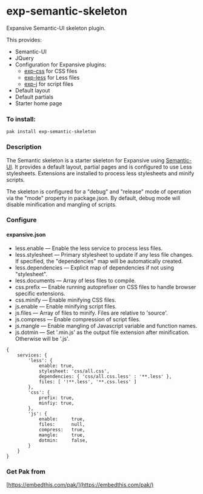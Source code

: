 exp-semantic-skeleton
===

Expansive Semantic-UI skeleton plugin.

This provides:

 * Semantic-UI
 * JQuery
 * Configuration for Expansive plugins:
    * [exp-css](https://github.com/embedthis/exp-css) for CSS files
    * [exp-less](https://github.com/embedthis/exp-less) for Less files
    * [exp-j](https://github.com/embedthis/exp-js) for script files
 * Default layout 
 * Default partials 
 * Starter home page

### To install:

    pak install exp-semantic-skeleton

### Description

The Semantic skeleton is a starter skeleton for Expansive using 
[Semantic-UI](http://semantic-ui.com). It provides a default layout,
partial pages and is configured to use Less stylesheets. Extensions are installed
to process less stylesheets and minify scripts.

The skeleton is configured for a "debug" and "release" mode of operation via the
"mode" property in package.json. By default, debug mode will disable minification and
mangling of scripts.

### Configure

#### expansive.json

* less.enable &mdash; Enable the less service to process less files.
* less.stylesheet &mdash; Primary stylesheet to update if any less file changes.
    If specified, the "dependencies" map will be automatically created. 
* less.dependencies &mdash; Explicit map of dependencies if not using "stylesheet". 
* less.documents &mdash; Array of less files to compile.
* css.prefix &mdash; Enable running autoprefixer on CSS files to handle browser specific extensions.
* css.minify &mdash; Enable minifying CSS files.
* js.enable &mdash; Enable minifying script files.
* js.files &mdash; Array of files to minify. Files are relative to 'source'.
* js.compress &mdash; Enable compression of script files.
* js.mangle &mdash; Enable mangling of Javascript variable and function names.
* js.dotmin &mdash; Set '.min.js' as the output file extension after minification. Otherwise will be '.js'.

```
{
    services: {
        'less': {
            enable: true,
            stylesheet: 'css/all.css',
            dependencies: { 'css/all.css.less' : '**.less' },
            files: [ '!**.less', '**.css.less' ]
        },
        'css': {
            prefix: true,
            minfiy: true,
        },
        'js': {
            enable:     true,
            files:      null,
            compress:   true,
            mangle:     true,
            dotmin:     false,
        }
    }
}
```
### Get Pak from

[https://embedthis.com/pak/](https://embedthis.com/pak/)

